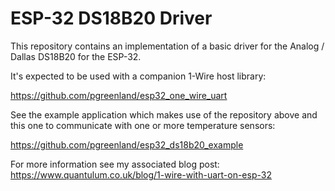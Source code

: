 # ESP-32 DS18B20 Driver

This repository contains an implementation of a basic driver for the Analog / Dallas DS18B20 for the ESP-32.

It's expected to be used with a companion 1-Wire host library:

https://github.com/pgreenland/esp32_one_wire_uart

See the example application which makes use of the repository above and this one to communicate with one or more temperature sensors:

https://github.com/pgreenland/esp32_ds18b20_example

For more information see my associated blog post: https://www.quantulum.co.uk/blog/1-wire-with-uart-on-esp-32
